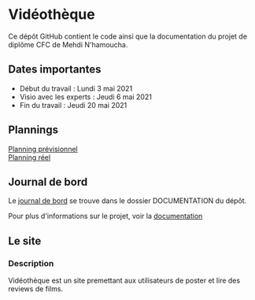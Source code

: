 # Vidéothèque
Ce dépôt GitHub contient le code ainsi que la documentation du projet de diplôme CFC de Mehdi N'hamoucha.

## Dates importantes  
* Début du travail : Lundi 3 mai 2021
* Visio avec les experts  : Jeudi 6 mai 2021
* Fin du travail : Jeudi 20 mai 2021

## Plannings  
[Planning prévisionnel](https://docs.google.com/spreadsheets/d/1AwDuxE7W85NZirvknPF3Tb4KFSCsDclxNdFjC7g_oxk/edit?usp=sharing)  
[Planning réel](https://docs.google.com/spreadsheets/d/1mfvJLIfTmpoam3GzSgvwZ1EVE-b5ORczZFU4QOhk158/edit?usp=sharing)

## Journal de bord  
Le [journal de bord]() se trouve dans le dossier DOCUMENTATION du dépôt.


Pour plus d'informations sur le projet, voir la [documentation](https://docs.google.com/document/d/1SY2b9zy-NT6Z6HdoPGxuk3QcPryVSh-j5v-ZIxdhbZg/edit?usp=sharing)   

## Le site
### Description 
Vidéothèque est un site premettant aux utilisateurs de poster et lire des reviews de films.
